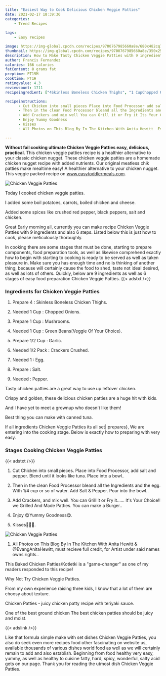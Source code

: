 ```yaml
---
title: "Easiest Way to Cook Delicious Chicken Veggie Patties"
date: 2021-02-17 18:39:36
categories:
    - Trend Recipes
    
tags:
    - Easy recipes

image: https://img-global.cpcdn.com/recipes/9700767985660a8e/680x482cq70/chicken-veggie-patties-recipe-main-photo.jpg
thumbnail: https://img-global.cpcdn.com/recipes/9700767985660a8e/350x250cq70/chicken-veggie-patties-recipe-main-photo.jpg
description: How to Make Tasty Chicken Veggie Patties with 9 ingredients and 6 stages of easy cooking.
author: Francis Fernandez
calories: 166 calories
fatContent: 8 grams fat
preptime: PT19M
cooktime: PT1H
ratingvalue: 4.3
reviewcount: 1711
recipeingredient: ["4Skinless Boneless Chicken Thighs", "1 CupChopped Onions", "1 CupMushrooms", "1 CupGreen BeansVeggie Of Your Choice", "1/2 CupGarlic", "1/2 PackCrackers Crushed", "1Egg", "Salt", "Pepper"]

recipeinstructions: 
      - Cut Chicken into small pieces Place into Food Processor add salt and pepper Blend until it looks like tuna Place into a bowl 
      - Then in the clean Food Processor bleand all the Ingredients and the egg With 14 cup or so of water Add Salt  Pepper Pour into the bowl 
      - Add Crackers and mix well You can Grill it or Fry it Its Your Choice we Grilled And Made Patties You can make a Burger 
      - Enjoy Yummy Goodness 
      - Kisses 
      - All Photos on This Blog By In The Kitchen With Anita Hewitt  EvangAnitaHewitt must recieve full credit for Artist under said names owns rights

---
```




**Without fail cooking ultimate Chicken Veggie Patties easy, delicious, practical**. This chicken veggie patties recipe is a healthier alternative to your classic chicken nugget. These chicken veggie patties are a homemade chicken nugget recipe with added nutrients. Our original meatless chik patties make mealtime easy! A healthier alternative to your chicken nugget. This veggie packed recipe on www.easytoddlermeals.com.


![Chicken Veggie Patties](https://img-global.cpcdn.com/recipes/9700767985660a8e/680x482cq70/chicken-veggie-patties-recipe-main-photo.jpg "Chicken Veggie Patties")



Today I cooked chicken veggie patties.

I added some boil potatoes, carrots, boiled chicken and cheese.

Added some spices like crushed red pepper, black peppers, salt and chicken.


Great Early morning all, currently you can make recipe Chicken Veggie Patties with 9 ingredients and also 6 steps. Listed below this is just how to cook, please meticulously thoroughly.

In cooking there are some stages that must be done, starting to prepare components, food preparation tools, as well as likewise comprehend exactly how to begin with starting to cooking is ready to be served as well as taken pleasure in. Make sure you has enough time and no is thinking of another thing, because will certainly cause the food to shed, taste not ideal desired, as well as lots of others. Quickly, below are 9 ingredients as well as 6 stages of easy food preparation Chicken Veggie Patties.
{{< adstxt />}}

### Ingredients for Chicken Veggie Patties


1. Prepare 4 : Skinless Boneless Chicken Thighs.

1. Needed 1 Cup : Chopped Onions.

1. Prepare 1 Cup : Mushrooms.

1. Needed 1 Cup : Green Beans(Veggie Of Your Choice).

1. Prepare 1/2 Cup : Garlic.

1. Needed 1/2 Pack : Crackers Crushed.

1. Needed 1 : Egg.

1. Prepare  : Salt.

1. Needed  : Pepper.


Tasty chicken patties are a great way to use up leftover chicken.

Crispy and golden, these delicious chicken patties are a huge hit with kids.

And I have yet to meet a grownup who doesn&#39;t like them!

Best thing you can make with canned tuna.


If all ingredients Chicken Veggie Patties its all set| prepares}, We are entering into the cooking stage. Below is exactly how to preparing with very easy.

### Stages Cooking Chicken Veggie Patties

{{< adstxt />}}


1. Cut Chicken into small pieces. Place into Food Processor, add salt and pepper. Blend until it looks like tuna. Place into a bowl..



1. Then in the clean Food Processor bleand all the Ingredients and the egg. With 1/4 cup or so of water. Add Salt &amp; Pepper. Pour into the bowl..



1. Add Crackers, and mix well. You can Grill it or Fry it...... It&#39;s Your Choice‼ we Grilled And Made Patties. You can make a Burger..



1. Enjoy 😋Yummy Goodness😋.



1. Kisses💋💋💋.



![Chicken Veggie Patties](https://img-global.cpcdn.com/steps/4a76668037e7ba11/160x128cq70/chicken-veggie-patties-recipe-step-5-photo.jpg" "Chicken Veggie Patties")



1. All Photos on This Blog By In The Kitchen With Anita Hewitt &amp; @EvangAnitaHewitt, must recieve full credit, for Artist under said names owns rights..




This Baked Chicken Patties/Kotletki is a &#34;game-changer&#34; as one of my readers responded to this recipe!

Why Not Try Chicken Veggie Patties.

From my own experience raising three kids, I know that a lot of them are choosy about texture.

Chicken Patties - juicy chicken patty recipe with teriyaki sauce.

One of the best ground chicken The best chicken patties should be juicy and moist.


{{< adslink />}}

Like that formula simple make with set dishes Chicken Veggie Patties, you also do seek even more recipes food other fascinating on website us, available thousands of various dishes world food as well as we will certainly remain to add and also establish. Beginning from food healthy very easy, yummy, as well as healthy to cuisine fatty, hard, spicy, wonderful, salty acid gets on our page. Thank you for reading the utmost dish Chicken Veggie Patties.

